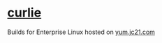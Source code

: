 # [curlie](https://github.com/rs/curlie)

Builds for Enterprise Linux hosted on [yum.jc21.com](https://yum.jc21.com)

